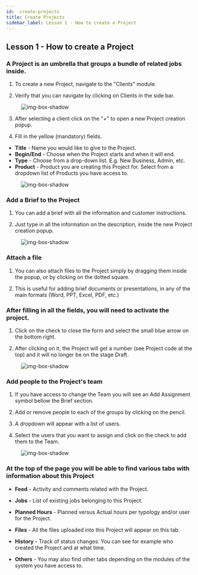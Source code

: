 ```yaml
---
id:  create-projects
title: Create Projects
sidebar_label: Lesson 1 - How to create a Project
---
```


## Lesson 1 - How to create a Project

<h3>A Project is an umbrella that groups a bundle of related jobs inside.</h3>

1. To create a new Project, navigate to the "Clients" module.

2. Verify that you can navigate by clicking on Clients in the side bar.

<figure>

![img-box-shadow](/img/university/project-management/project-management-lesson1-1.png)
<figcaption></figcaption>
</figure>

3. After selecting a client click on the "+" to open a new Project creation popup.

4. Fill in the yellow (mandatory) fields.

- **Title** - Name you would like to give to the Project.
- **Begin/End** - Choose when the Project starts and when it will end.
- **Type** - Choose from a drop-down list. E.g. New Business, Admin, etc.
- **Product** - Product you are creating this Project for. Select from a dropdown list of Products you have access to.


<figure>

![img-box-shadow](/img/university/project-management/project-management-lesson1-2.png)
<figcaption></figcaption>
</figure>

### Add a Brief to the Project

1. You can add a brief with all the information and customer instructions.

2. Just type in all the information on the description, inside the new Project creation popup.

<figure>

![img-box-shadow](/img/university/project-management/project-management-lesson1-3.png)
<figcaption></figcaption>
</figure>

### Attach a file

1. You can also attach files to the Project simply by dragging them inside the popup, or by clicking on the dotted square.

2. This is useful for adding brief documents or presentations, in any of the main formats (Word, PPT, Excel, PDF, etc.)

### After filling in all the fields, you will need to activate the project.

1. Click on the check to close the form and select the small blue arrow on the bottom right.

2. After clicking on it, the Project will get a number (see Project code at the top) and it will no longer be on the stage Draft.

<figure>

![img-box-shadow](/img/university/project-management/project-management-lesson1-4.png)
<figcaption></figcaption>
</figure>

### Add people to the Project's team

1. If you have access to change the Team you will see an Add Assignment symbol bellow the Brief section.

2. Add or remove people to each of the groups by clicking on the pencil.

3. A dropdown will appear with a list of users.

4. Select the users that you want to assign and click on the check to add them to the Team.

<figure>

![img-box-shadow](/img/university/project-management/project-management-lesson1-5.png)
<figcaption></figcaption>
</figure>


<h3> At the top of the page you will be able to find various tabs with information about this Project</h3>


- **Feed** - Activity and comments related with the Project.

- **Jobs** - List of existing jobs belonging to this Project.

- **Planned Hours** - Planned versus Actual hours per typology and/or user for the Project.

- **Files** - All the files uploaded into this Project will appear on this tab.

- **History** - Track of status changes. You can see for example who created the Project and at what time.

- **Others** - You may also find other tabs depending on the modules of the system you have access to.